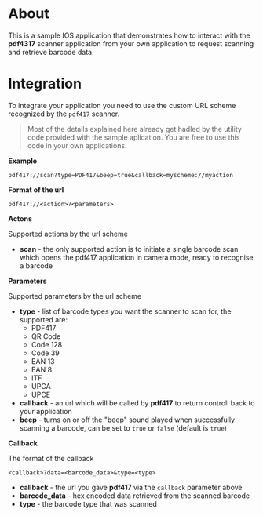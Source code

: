 About
=====

This is a sample IOS application that demonstrates how to interact with the **pdf4317** scanner application from your own application to request scanning and retrieve barcode data.

Integration
===========

To integrate your application you need to use the custom URL scheme recognized by the `pdf417` scanner.

> Most of the details explained here already get hadled by the utility code provided with the sample aplication. You are free to use this code in your own applications.

**Example**

    pdf417://scan?type=PDF417&beep=true&callback=myscheme://myaction

**Format of the url**

    pdf417://<action>?<parameters>

**Actons**

Supported actions by the url scheme

+ **scan** - the only supported action is to initiate a single barcode scan which opens the pdf417 application in camera mode, ready to recognise a barcode

**Parameters**

Supported parameters by the url scheme

+ **type** - list of barcode types you want the scanner to scan for, the supported are:
    + PDF417
    + QR Code
    + Code 128
    + Code 39
    + EAN 13
    + EAN 8
    + ITF
    + UPCA
    + UPCE
+ **callback** - an url which will be called by **pdf417** to return controll back to your application
+ **beep** - turns on or off the "beep" sound played when successfully scanning a barcode, can be set to `true` or `false` (default is `true`)

**Callback**

The format of the callback

    <callback>?data=<barcode_data>&type=<type>

+ **callback** - the url you gave **pdf417** via the `callback` parameter above
+ **barcode_data** - hex encoded data retrieved from the scanned barcode
+ **type** - the barcode type that was scanned